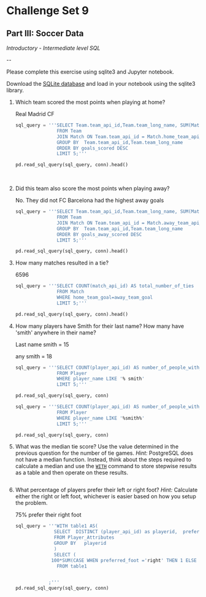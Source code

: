# Challenge Set 9
## Part III: Soccer Data

*Introductory - Intermediate level SQL*

--

Please complete this exercise using sqlite3 and Jupyter notebook.

Download the [SQLite database](https://www.kaggle.com/hugomathien/soccer/downloads/soccer.zip) and load in your notebook using the sqlite3 library. 

1. Which team scored the most points when playing at home? 

   Real Madrid CF

   ```sql
   sql_query = '''SELECT Team.team_api_id,Team.team_long_name, SUM(Match.home_team_goal) AS goals_scored
                  FROM Team
                  JOIN Match ON Team.team_api_id = Match.home_team_api_id
                  GROUP BY  Team.team_api_id,Team.team_long_name
                  ORDER BY goals_scored DESC
                  LIMIT 5;'''
   
   pd.read_sql_query(sql_query, conn).head()
   ```



​    

2. Did this team also score the most points when playing away?  

   No. They did not FC Barcelona had the highest away goals

   ```sql
   sql_query = '''SELECT Team.team_api_id,Team.team_long_name, SUM(Match.away_team_goal) AS goals_away_scored
                  FROM Team
                  JOIN Match ON Team.team_api_id = Match.away_team_api_id
                  GROUP BY  Team.team_api_id,Team.team_long_name
                  ORDER BY goals_away_scored DESC
                  LIMIT 5;'''
   
   pd.read_sql_query(sql_query, conn).head()
   ```

3. How many matches resulted in a tie?  

   6596

   ```sql
   sql_query = '''SELECT COUNT(match_api_id) AS total_number_of_ties
                  FROM Match
                  WHERE home_team_goal=away_team_goal
                  LIMIT 5;'''
   
   pd.read_sql_query(sql_query, conn).head()
   ```


4. How many players have Smith for their last name? How many have 'smith' anywhere in their name?

   Last name smith = 15

   any smith = 18

   ```sql
   sql_query = '''SELECT COUNT(player_api_id) AS number_of_people_with_last_name_smith 
                  FROM Player
                  WHERE player_name LIKE '% smith'
                  LIMIT 5;'''
   
   pd.read_sql_query(sql_query, conn)
   
   sql_query = '''SELECT COUNT(player_api_id) AS number_of_people_with_smith_in_name
                  FROM Player
                  WHERE player_name LIKE '%smith%'
                  LIMIT 5;'''
   
   pd.read_sql_query(sql_query, conn)
   ```

5. What was the median tie score? Use the value determined in the previous question for the number of tie games. *Hint:* PostgreSQL does not have a median function. Instead, think about the steps required to calculate a median and use the [`WITH`](https://www.postgresql.org/docs/8.4/static/queries-with.html) command to store stepwise results as a table and then operate on these results. 

   ```
   
   ```

6. What percentage of players prefer their left or right foot? *Hint:* Calculate either the right or left foot, whichever is easier based on how you setup the problem.

   75% prefer their right foot

   ```sql
   sql_query = '''WITH table1 AS(
                 SELECT  DISTINCT (player_api_id) as playerid,  preferred_foot
                 FROM Player_Attributes
                 GROUP BY   playerid
                 )
                 SELECT (
                100*SUM(CASE WHEN preferred_foot ='right' THEN 1 ELSE 0 END)/COUNT(preferred_foot)) AS PERC_rightfoot
                  FROM table1
   
   
               ;'''
   pd.read_sql_query(sql_query, conn)
   ```


